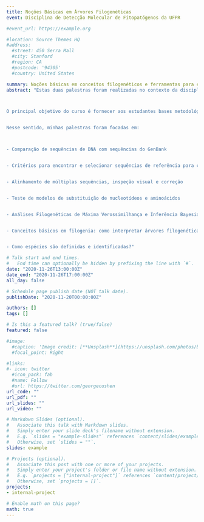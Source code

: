 ```yaml
---
title: Noções Básicas em Árvores Filogenéticas
event: Disciplina de Detecção Molecular de Fitopatógenos da UFPR

#event_url: https://example.org

#location: Source Themes HQ
#address:
  #street: 450 Serra Mall
  #city: Stanford
  #region: CA
  #postcode: '94305'
  #country: United States

summary: Noções básicas em conceitos filogenéticos e ferramentas para estudantes de fitopatologia
abstract: "Estas duas palestras foram realizadas no contexto da disciplina de Detecção Molecular de Fitopatógenos, ofertada pelo Programa de Pós-Graduação em Produção vegetal da UFPR. A disciplina é coordenada pela Profª Renata Faier Calegario.



O principal objetivo do curso é fornecer aos estudantes bases metodológicas e conhecimento sobre métodos moleculares e sorológicos de detecção de fitopatógenos, bem como algumas noções em ferramentas e análises de bioinformática.


Nesse sentido, minhas palestras foram focadas em:



- Comparação de sequências de DNA com sequências do GenBank


- Critérios para encontrar e selecionar sequências de referência para comparação


- Alinhamento de múltiplas sequências, inspeção visual e correção


- Teste de modelos de substituição de nucleotídeos e aminoácidos


- Análises Filogenéticas de Máxima Verossimilhança e Inferência Bayesiana


- Conceitos básicos em filogenia: como interpretar árvores filogenéticas?


- Como espécies são definidas e identificadas?"

# Talk start and end times.
#   End time can optionally be hidden by prefixing the line with `#`.
date: "2020-11-26T13:00:00Z"
date_end: "2020-11-26T17:00:00Z"
all_day: false

# Schedule page publish date (NOT talk date).
publishDate: "2020-11-20T00:00:00Z"

authors: []
tags: []

# Is this a featured talk? (true/false)
featured: false

#image:
  #caption: 'Image credit: [**Unsplash**](https://unsplash.com/photos/bzdhc5b3Bxs)'
  #focal_point: Right

#links:
#- icon: twitter
  #icon_pack: fab
  #name: Follow
  #url: https://twitter.com/georgecushen
url_code: ""
url_pdf: ""
url_slides: ""
url_video: ""

# Markdown Slides (optional).
#   Associate this talk with Markdown slides.
#   Simply enter your slide deck's filename without extension.
#   E.g. `slides = "example-slides"` references `content/slides/example-slides.md`.
#   Otherwise, set `slides = ""`.
slides: example

# Projects (optional).
#   Associate this post with one or more of your projects.
#   Simply enter your project's folder or file name without extension.
#   E.g. `projects = ["internal-project"]` references `content/project/deep-learning/index.md`.
#   Otherwise, set `projects = []`.
projects:
- internal-project

# Enable math on this page?
math: true
---
```




